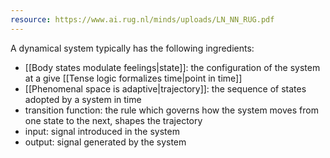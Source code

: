 ```yaml
---
resource: https://www.ai.rug.nl/minds/uploads/LN_NN_RUG.pdf
---
```


A dynamical system typically has the following ingredients:
- [[Body states modulate feelings|state]]: the configuration of the system at a give [[Tense logic formalizes time|point in time]]
- [[Phenomenal space is adaptive|trajectory]]: the sequence of states adopted by a system in time
- transition function: the rule which governs how the system moves from one state to the next, shapes the trajectory
- input: signal introduced in the system
- output: signal generated by the system